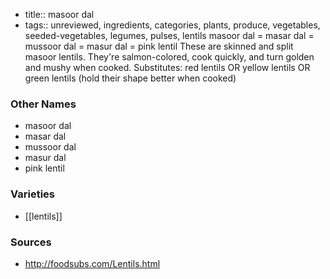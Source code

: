 - title:: masoor dal
- tags:: unreviewed, ingredients, categories, plants, produce, vegetables, seeded-vegetables, legumes, pulses, lentils
masoor dal = masar dal = mussoor dal = masur dal = pink lentil These are skinned and split masoor lentils. They're salmon-colored, cook quickly, and turn golden and mushy when cooked. Substitutes: red lentils OR yellow lentils OR green lentils (hold their shape better when cooked)

### Other Names

* masoor dal
* masar dal
* mussoor dal
* masur dal
* pink lentil

### Varieties

* [[lentils]]

### Sources
* http://foodsubs.com/Lentils.html
